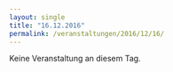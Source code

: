 ```yaml
---
layout: single
title: "16.12.2016"
permalink: /veranstaltungen/2016/12/16/
---
```


Keine Veranstaltung an diesem Tag.
